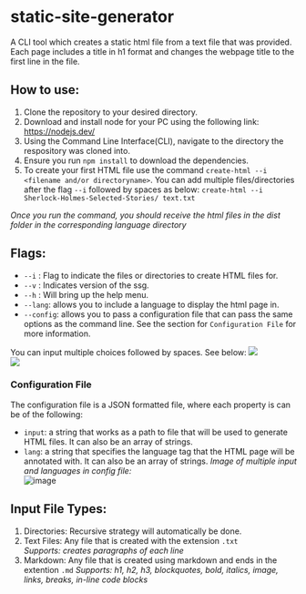# static-site-generator
A CLI tool which creates a static html file from a text file that was provided. Each page includes a title in h1 format and changes the webpage title to the first line in the file. 

## How to use:
1. Clone the repository to your desired directory.
2. Download and install node for your PC using the following link: https://nodejs.dev/
3. Using the Command Line Interface(CLI), navigate to the directory the respository was cloned into.
4. Ensure you run ``npm install`` to download the dependencies.  
5. To create your first HTML file use the command ```create-html --i <filename and/or directoryname>```. You can add multiple files/directories after the flag `--i` followed by spaces as below:
    `create-html --i Sherlock-Holmes-Selected-Stories/ text.txt`

_Once you run the command, you should receive the html files in the dist folder in the corresponding language directory_

## Flags:
* `--i` : Flag to indicate the files or directories to create HTML files for.  
* `--v` : Indicates version of the ssg.  
* `--h` : Will bring up the help menu.  
* `--lang`: allows you to include a language to display the html page in.
* `--config`: allows you to pass a configuration file that can pass the same options as the command line. See the section for `Configuration File` for more information.

You can input multiple choices followed by spaces. See below:
 ![](https://i.imgur.com/RZoad46.png) \
 ![](https://i.imgur.com/AstdjnR.png)

### Configuration File

The configuration file is a JSON formatted file, where each property is can be of the following:

* `input`: a string that works as a path to file that will be used to generate HTML files. It can also be an array of strings.
* `lang`: a string that specifies the language tag that the HTML page will be annotated with. It can also be an array of strings.
_Image of multiple input and languages in config file:_\
![image](https://user-images.githubusercontent.com/77639637/136974369-8f27c5c6-44e8-4f6e-ac8f-ea87d1398c3c.png)

## Input File Types: 
1. Directories: Recursive strategy will automatically be done.
2. Text Files: Any file that is created with the extension `.txt`   
    _Supports: creates paragraphs of each line_
3. Markdown: Any file that is created using markdown and ends in the extention `.md`
    _Supports: h1, h2, h3, blockquotes, bold, italics, image, links, breaks, in-line code blocks_
